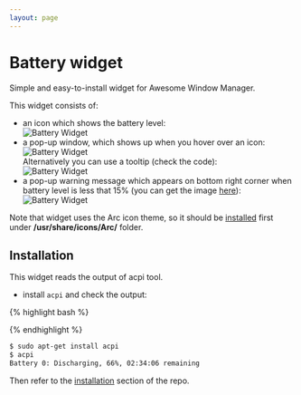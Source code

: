 ```yaml
---
layout: page
---
```

# Battery widget

Simple and easy-to-install widget for Awesome Window Manager.

This widget consists of:

 - an icon which shows the battery level:  
 ![Battery Widget](./bat-wid-1.png)
 - a pop-up window, which shows up when you hover over an icon:  
 ![Battery Widget](./bat-wid-2.png)  
 Alternatively you can use a tooltip (check the code):  
 ![Battery Widget](./bat-wid-22.png)
 - a pop-up warning message which appears on bottom right corner when battery level is less that 15% (you can get the image [here](https://vk.com/images/stickers/1933/512.png)):  
 ![Battery Widget](./bat-wid-3.png) 

Note that widget uses the Arc icon theme, so it should be [installed](https://github.com/horst3180/arc-icon-theme#installation) first under **/usr/share/icons/Arc/** folder.

## Installation

This widget reads the output of acpi tool.
- install `acpi` and check the output:

{% highlight bash %}

{% endhighlight %}


```bash
$ sudo apt-get install acpi
$ acpi
Battery 0: Discharging, 66%, 02:34:06 remaining
```

Then refer to the [installation](https://github.com/streetturtle/awesome-wm-widgets#installation) section of the repo.

